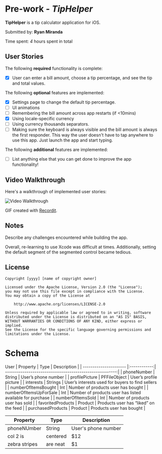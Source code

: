 # Pre-work - *TipHelper*

**TipHelper** is a tip calculator application for iOS.

Submitted by: **Ryan Miranda**

Time spent: *4* hours spent in total

## User Stories

The following **required** functionality is complete:

* [x] User can enter a bill amount, choose a tip percentage, and see the tip and total values.

The following **optional** features are implemented:
* [x] Settings page to change the default tip percentage.
* [ ] UI animations
* [ ] Remembering the bill amount across app restarts (if <10mins)
* [x] Using locale-specific currency
* [ ] Using currency thousands separators.
* [ ] Making sure the keyboard is always visible and the bill amount is always the first responder. This way the user doesn't have to tap anywhere to use this app. Just launch the app and start typing.

The following **additional** features are implemented:

- [ ] List anything else that you can get done to improve the app functionality!

## Video Walkthrough 

Here's a walkthrough of implemented user stories:

<img src='http://g.recordit.co/isEkqWADdF.gif' title='Video Walkthrough' width='' alt='Video Walkthrough' />

GIF created with [Recordit](http://recordit.co).

## Notes

Describe any challenges encountered while building the app.

Overall, re-learning to use Xcode was difficult at times. Additionally, setting the default segment of the segmented control became tedious.

## License

    Copyright [yyyy] [name of copyright owner]

    Licensed under the Apache License, Version 2.0 (the "License");
    you may not use this file except in compliance with the License.
    You may obtain a copy of the License at

        http://www.apache.org/licenses/LICENSE-2.0

    Unless required by applicable law or agreed to in writing, software
    distributed under the License is distributed on an "AS IS" BASIS,
    WITHOUT WARRANTIES OR CONDITIONS OF ANY KIND, either express or implied.
    See the License for the specific language governing permissions and
    limitations under the License.


# Schema 

User
| Property               | Type         | Description                                               |
| ---------------------- |:------------:| ---------------------------------------------------------:|
| phoneNumber            | String       | User’s phone number                                       |
| profilePicture         | PFFileObject | User’s profile picture                                    |
| interests              | Strings      | User’s interests used for buyers to find sellers          |
| numberOfItemsBought    | Int          | Number of products user has bought                        |
| numberOfItemsUpForSale | Int          | Number of products user has listed available for purchase |
| numberOfItemsSold      | Int          | Number of products user has sold                          |
| favoritedProducts      | Product      | Products user has “liked” on the feed                     |
| purchasedProducts      | Product      | Products user has bought                                  |

| Property      | Type          | Description  |
| ------------- | ------------- | ----- |
| phoneNUmber      | String | User's phone number |
| col 2 is      | centered      |   $12 |
| zebra stripes | are neat      |    $1 |

